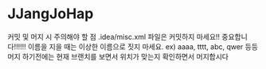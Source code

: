 # JJangJoHap

커밋 및 머지 시 주의해야 할 점
.idea/misc.xml 파일은 커밋하지 마세요!! 중요합니다!!!!!!
이름을 지을 때는 이상한 이름으로 짓지 마세요. ex) aaaa, tttt, abc, qwer 등등
머지 하기전에는 현재 브랜치를 보면서 위치가 맞는지 확인하면서 머지합시다
